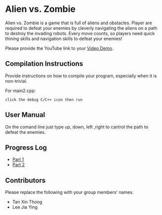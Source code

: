 # Alien vs. Zombie

Alien vs. Zombie is a game that is full of aliens and obstacles. Player are required to defeat your enemies by cleverly navigating the aliens on a path to destroy the invading robots. Every move counts, so players need quick thining skills and navigation skills to defeat your enemies!

Please provide the YouTube link to your [Video Demo](https://youtu.be/K-8PcmFychk).

## Compilation Instructions

Provide instructions on how to compile your program, especially when it is non-trivial.

For main2.cpp:

```
click the debug C/C++ icon then run
```

## User Manual

On the comand line just type up, down, left ,right to cantrol the path to defeat the enemies.

## Progress Log

- [Part 1](PART1.md)
- [Part 2](PART2.md)

## Contributors

Please replace the following with your group members' names. 

- Tan Xin Thong
- Lee Jia Ying


